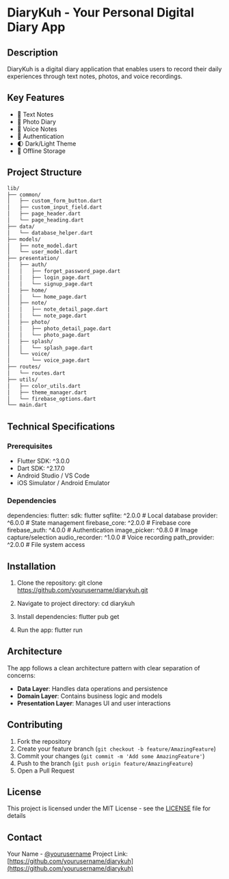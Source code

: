 # DiaryKuh - Your Personal Digital Diary App

## Description

DiaryKuh is a digital diary application that enables users to record their daily experiences through text notes, photos, and voice recordings.

## Key Features

- 📝 Text Notes
- 📸 Photo Diary
- 🎤 Voice Notes
- 🔐 Authentication
- 🌓 Dark/Light Theme
- 💾 Offline Storage

## Project Structure

```bash
lib/
├── common/
│   ├── custom_form_button.dart
│   ├── custom_input_field.dart
│   ├── page_header.dart
│   └── page_heading.dart
├── data/
│   └── database_helper.dart
├── models/
│   ├── note_model.dart
│   └── user_model.dart
├── presentation/
│   ├── auth/
│   │   ├── forget_password_page.dart
│   │   ├── login_page.dart
│   │   └── signup_page.dart
│   ├── home/
│   │   └── home_page.dart
│   ├── note/
│   │   ├── note_detail_page.dart
│   │   └── note_page.dart
│   ├── photo/
│   │   ├── photo_detail_page.dart
│   │   └── photo_page.dart
│   ├── splash/
│   │   └── splash_page.dart
│   └── voice/
│       └── voice_page.dart
├── routes/
│   └── routes.dart
├── utils/
│   ├── color_utils.dart
│   ├── theme_manager.dart
│   └── firebase_options.dart
└── main.dart

```

## Technical Specifications

### Prerequisites

- Flutter SDK: ^3.0.0
- Dart SDK: ^2.17.0
- Android Studio / VS Code
- iOS Simulator / Android Emulator

### Dependencies

dependencies:
flutter:
sdk: flutter
sqflite: ^2.0.0 # Local database
provider: ^6.0.0 # State management
firebase_core: ^2.0.0 # Firebase core
firebase_auth: ^4.0.0 # Authentication
image_picker: ^0.8.0 # Image capture/selection
audio_recorder: ^1.0.0 # Voice recording
path_provider: ^2.0.0 # File system access

## Installation

1. Clone the repository:
   git clone https://github.com/yourusername/diarykuh.git

2. Navigate to project directory:
   cd diarykuh

3. Install dependencies:
   flutter pub get

4. Run the app:
   flutter run

## Architecture

The app follows a clean architecture pattern with clear separation of concerns:

- **Data Layer**: Handles data operations and persistence
- **Domain Layer**: Contains business logic and models
- **Presentation Layer**: Manages UI and user interactions

## Contributing

1. Fork the repository
2. Create your feature branch (`git checkout -b feature/AmazingFeature`)
3. Commit your changes (`git commit -m 'Add some AmazingFeature'`)
4. Push to the branch (`git push origin feature/AmazingFeature`)
5. Open a Pull Request

## License

This project is licensed under the MIT License - see the [LICENSE](LICENSE) file for details

## Contact

Your Name - [@yourusername](https://twitter.com/yourusername)
Project Link: [https://github.com/yourusername/diarykuh](https://github.com/yourusername/diarykuh)
